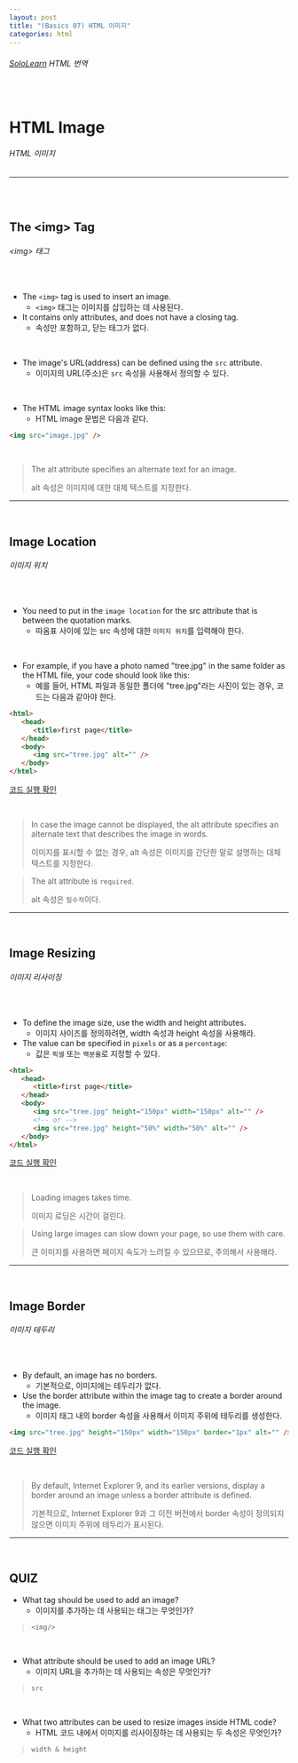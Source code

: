 ```yaml
---
layout: post
title: "(Basics 07) HTML 이미지"
categories: html
---
```


###### [SoloLearn](https://www.sololearn.com/) HTML 번역

<br>

# HTML Image

###### HTML 이미지

------

<br>

<br>

## The \<img> Tag

###### \<img> 태그

<br>

- The `<img>` tag is used to insert an image.
  - `<img>` 태그는 이미지를 삽입하는 데 사용된다.
- It contains only attributes, and does not have a closing tag.
  - 속성만 포함하고, 닫는 태그가 없다.

<br>

- The image's URL(address) can be defined using the `src` attribute.
  - 이미지의 URL(주소)은 `src` 속성을 사용해서 정의할 수 있다.

<br>

- The HTML image syntax looks like this:
  - HTML image 문법은 다음과 같다.

```html
<img src="image.jpg" />
```

<br>

> The alt attribute specifies an alternate text for an image.
>
> alt 속성은 이미지에 대한 대체 텍스트를 지정한다.

------

<br>

## Image Location

###### 이미지 위치

<br>

- You need to put in the `image location` for the src attribute that is between the quotation marks.
  - 따옴표 사이에 있는 src 속성에 대한 `이미지 위치`를 입력해야 한다.

<br>

- For example, if you have a photo named "tree.jpg" in the same folder as the HTML file, your code should look like this:
  - 예를 들어, HTML 파일과 동일한 폴더에 "tree.jpg"라는 사진이 있는 경우, 코드는 다음과 같아야 한다.

```html
<html>
   <head>
      <title>first page</title>
   </head>
   <body>
      <img src="tree.jpg" alt="" />
   </body>
</html>
```

[코드 실행 확인](https://code.sololearn.com/20/#html)

<br>

> In case the image cannot be displayed, the alt attribute specifies an alternate text that describes the image in words.
>
> 이미지를 표시할 수 없는 경우, alt 속성은 이미지를 간단한 말로 설명하는 대체 텍스트를 지정한다.

> The alt attribute is `required`.
>
> alt 속성은 `필수적`이다.

------

<br>

## Image Resizing

###### 이미지 리사이징

<br>

- To define the image size, use the width and height attributes.
  - 이미지 사이즈를 정의하려면, width 속성과 height 속성을 사용해라.
- The value can be specified in `pixels` or as a `percentage`:
  - 값은 `픽셀` 또는 `백분율`로 지정할 수 있다.

```html
<html>
   <head>
      <title>first page</title>
   </head>
   <body>
      <img src="tree.jpg" height="150px" width="150px" alt="" />
      <!-- or -->
      <img src="tree.jpg" height="50%" width="50%" alt="" />
   </body>
</html>
```

[코드 실행 확인](https://code.sololearn.com/20/#html)

<br>

> Loading images takes time.
>
> 이미지 로딩은 시간이 걸린다.

> Using large images can slow down your page, so use them with care.
>
> 큰 이미지를 사용하면 페이지 속도가 느려질 수 있으므로, 주의해서 사용해라.

------

<br>

## Image Border

###### 이미지 테두리

<br>

- By default, an image has no borders.
  - 기본적으로, 이미지에는 테두리가 없다.
- Use the border attribute within the image tag to create a border around the image.
  - 이미지 태그 내의 border 속성을 사용해서 이미지 주위에 테두리를 생성한다.

```html
<img src="tree.jpg" height="150px" width="150px" border="1px" alt="" />
```

[코드 실행 확인](https://code.sololearn.com/22/#html)

<br>

> By default, Internet Explorer 9, and its earlier versions, display a border around an image unless a border attribute is defined.
>
> 기본적으로, Internet Explorer 9과 그 이전 버전에서 border 속성이 정의되지 않으면 이미지 주위에 테두리가 표시된다.

------

<br>

## QUIZ

- What tag should be used to add an image?
  - 이미지를 추가하는 데 사용되는 태그는 무엇인가?

> `<img/>`

<br>

- What attribute should be used to add an image URL?
  - 이미지 URL을 추가하는 데 사용되는 속성은 무엇인가?

> `src`

<br>

- What two attributes can be used to resize images inside HTML code?
  - HTML 코드 내에서 이미지를 리사이징하는 데 사용되는 두 속성은 무엇인가?

> `width & height`

<br>